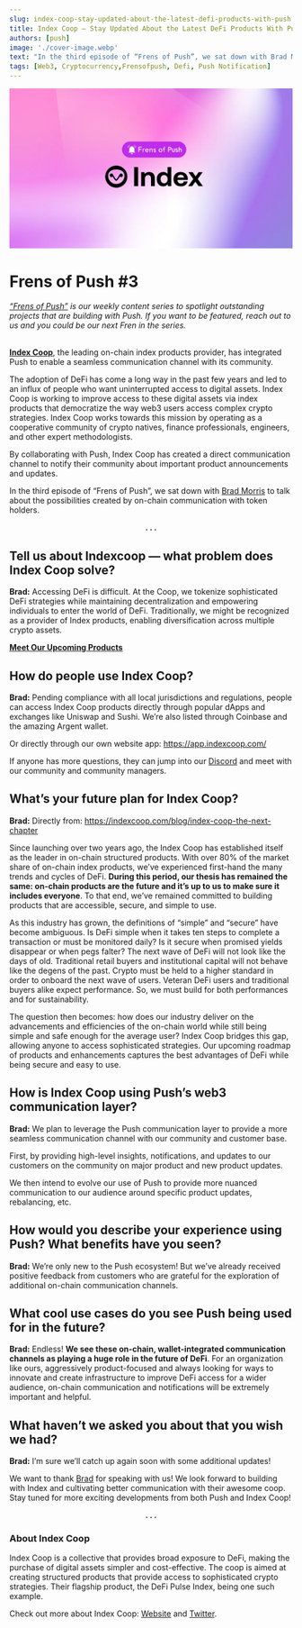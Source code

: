 ```yaml
---
slug: index-coop-stay-updated-about-the-latest-defi-products-with-push
title: Index Coop — Stay Updated About the Latest DeFi Products With Push
authors: [push]
image: './cover-image.webp'
text: "In the third episode of “Frens of Push”, we sat down with Brad Morris to talk about the possibilities created by on-chain communication with token holders."
tags: [Web3, Cryptocurrency,Frensofpush, Defi, Push Notification]
---
```


![Cover image of Index Coop — Stay Updated About the Latest DeFi Products With Push](./cover-image.webp)
<!--truncate-->

<!--customheaderpoint-->
# Frens of Push #3<br/>

<i><a href="https://medium.com/push-protocol/cryptocurrency-jobs-stay-notified-of-the-best-web3-opportunities-out-there-342908de0797">“Frens of Push”</a> is our weekly content series to spotlight outstanding projects that are building with Push. If you want to be featured, reach out to us and you could be our next Fren in the series.</i><br/><br/>


<a href="https://indexcoop.com/"><b>Index Coop</b></a>, the leading on-chain index products provider, has integrated Push to enable a seamless communication channel with its community.

The adoption of DeFi has come a long way in the past few years and led to an influx of people who want uninterrupted access to digital assets. Index Coop is working to improve access to these digital assets via index products that democratize the way web3 users access complex crypto strategies. Index Coop works towards this mission by operating as a cooperative community of crypto natives, finance professionals, engineers, and other expert methodologists.

By collaborating with Push, Index Coop has created a direct communication channel to notify their community about important product announcements and updates.

In the third episode of “Frens of Push”, we sat down with [Brad Morris](https://twitter.com/bradwmorris) to talk about the possibilities created by on-chain communication with token holders.

<center><b>.  .  .</b></center>

## Tell us about Indexcoop — what problem does Index Coop solve?
<b>Brad:</b> Accessing DeFi is difficult. At the Coop, we tokenize sophisticated DeFi strategies while maintaining decentralization and empowering individuals to enter the world of DeFi. Traditionally, we might be recognized as a provider of Index products, enabling diversification across multiple crypto assets.

<a href="https://indexcoop.com/blog/index-coop-the-next-chapter?source=post_page-----a72fc7be86e8--------------------------------"><b>Meet Our Upcoming Products</b></a>

## How do people use Index Coop?
<b>Brad:</b> Pending compliance with all local jurisdictions and regulations, people can access Index Coop products directly through popular dApps and exchanges like Uniswap and Sushi. We’re also listed through Coinbase and the amazing Argent wallet.

Or directly through our own website app: https://app.indexcoop.com/

If anyone has more questions, they can jump into our [Discord](https://discord.com/invite/indexcoop) and meet with our community and community managers.

## What’s your future plan for Index Coop?
<b>Brad:</b> Directly from: https://indexcoop.com/blog/index-coop-the-next-chapter

Since launching over two years ago, the Index Coop has established itself as the leader in on-chain structured products. With over 80% of the market share of on-chain index products, we’ve experienced first-hand the many trends and cycles of DeFi. <b>During this period, our thesis has remained the same: on-chain products are the future and it’s up to us to make sure it includes everyone</b>. To that end, we’ve remained committed to building products that are accessible, secure, and simple to use.

As this industry has grown, the definitions of “simple” and “secure” have become ambiguous. Is DeFi simple when it takes ten steps to complete a transaction or must be monitored daily? Is it secure when promised yields disappear or when pegs falter? The next wave of DeFi will not look like the days of old. Traditional retail buyers and institutional capital will not behave like the degens of the past. Crypto must be held to a higher standard in order to onboard the next wave of users. Veteran DeFi users and traditional buyers alike expect performance. So, we must build for both performances and for sustainability.

The question then becomes: how does our industry deliver on the advancements and efficiencies of the on-chain world while still being simple and safe enough for the average user? Index Coop bridges this gap, allowing anyone to access sophisticated strategies. Our upcoming roadmap of products and enhancements captures the best advantages of DeFi while being secure and easy to use.

## How is Index Coop using Push’s web3 communication layer?
<b>Brad:</b> We plan to leverage the Push communication layer to provide a more seamless communication channel with our community and customer base.

First, by providing high-level insights, notifications, and updates to our customers on the community on major product and new product updates.

We then intend to evolve our use of Push to provide more nuanced communication to our audience around specific product updates, rebalancing, etc.

## How would you describe your experience using Push? What benefits have you seen?
<b>Brad:</b> We’re only new to the Push ecosystem! But we’ve already received positive feedback from customers who are grateful for the exploration of additional on-chain communication channels.

## What cool use cases do you see Push being used for in the future?
<b>Brad:</b> Endless! <b>We see these on-chain, wallet-integrated communication channels as playing a huge role in the future of DeFi</b>. For an organization like ours, aggressively product-focused and always looking for ways to innovate and create infrastructure to improve DeFi access for a wider audience, on-chain communication and notifications will be extremely important and helpful.

## What haven’t we asked you about that you wish we had?
<b>Brad:</b> I’m sure we’ll catch up again soon with some additional updates!

We want to thank [Brad](https://twitter.com/bradwmorris) for speaking with us! We look forward to building with Index and cultivating better communication with their awesome coop. Stay tuned for more exciting developments from both Push and Index Coop!

<center><b>.  .  .</b></center>

### About Index Coop
Index Coop is a collective that provides broad exposure to DeFi, making the purchase of digital assets simpler and cost-effective. The coop is aimed at creating structured products that provide access to sophisticated crypto strategies. Their flagship product, the DeFi Pulse Index, being one such example.

Check out more about Index Coop: [Website](https://indexcoop.com/) and [Twitter](https://indexcoop.com/).


